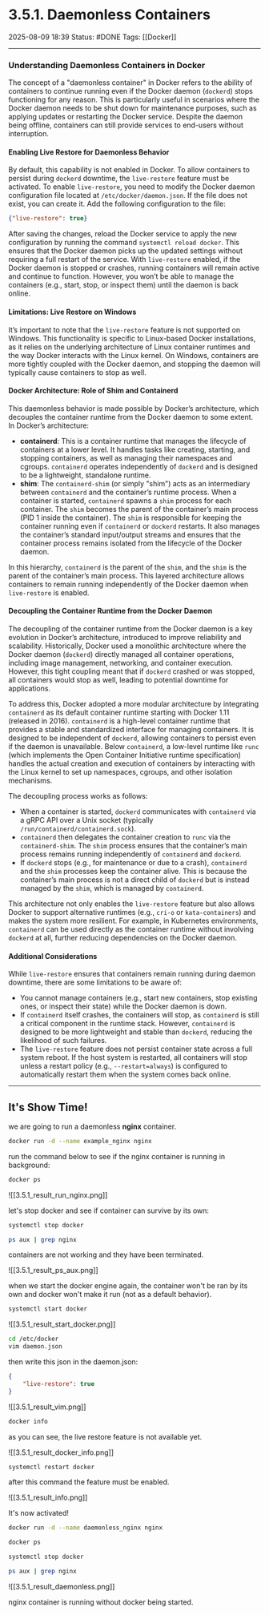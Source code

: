 # 3.5.1. Daemonless Containers

2025-08-09 18:39
Status: #DONE 
Tags: [[Docker]]

---
### Understanding Daemonless Containers in Docker

The concept of a "daemonless container" in Docker refers to the ability of containers to continue running even if the Docker daemon (`dockerd`) stops functioning for any reason. This is particularly useful in scenarios where the Docker daemon needs to be shut down for maintenance purposes, such as applying updates or restarting the Docker service. Despite the daemon being offline, containers can still provide services to end-users without interruption.

#### Enabling Live Restore for Daemonless Behavior
By default, this capability is not enabled in Docker. To allow containers to persist during `dockerd` downtime, the `live-restore` feature must be activated. To enable `live-restore`, you need to modify the Docker daemon configuration file located at `/etc/docker/daemon.json`. If the file does not exist, you can create it. Add the following configuration to the file:

```json
{"live-restore": true}
```

After saving the changes, reload the Docker service to apply the new configuration by running the command `systemctl reload docker`. This ensures that the Docker daemon picks up the updated settings without requiring a full restart of the service. With `live-restore` enabled, if the Docker daemon is stopped or crashes, running containers will remain active and continue to function. However, you won’t be able to manage the containers (e.g., start, stop, or inspect them) until the daemon is back online.

#### Limitations: Live Restore on Windows
It’s important to note that the `live-restore` feature is not supported on Windows. This functionality is specific to Linux-based Docker installations, as it relies on the underlying architecture of Linux container runtimes and the way Docker interacts with the Linux kernel. On Windows, containers are more tightly coupled with the Docker daemon, and stopping the daemon will typically cause containers to stop as well.

#### Docker Architecture: Role of Shim and Containerd
This daemonless behavior is made possible by Docker’s architecture, which decouples the container runtime from the Docker daemon to some extent. In Docker’s architecture:
- **containerd**: This is a container runtime that manages the lifecycle of containers at a lower level. It handles tasks like creating, starting, and stopping containers, as well as managing their namespaces and cgroups. `containerd` operates independently of `dockerd` and is designed to be a lightweight, standalone runtime.
- **shim**: The `containerd-shim` (or simply "shim") acts as an intermediary between `containerd` and the container’s runtime process. When a container is started, `containerd` spawns a `shim` process for each container. The `shim` becomes the parent of the container’s main process (PID 1 inside the container). The `shim` is responsible for keeping the container running even if `containerd` or `dockerd` restarts. It also manages the container’s standard input/output streams and ensures that the container process remains isolated from the lifecycle of the Docker daemon.

In this hierarchy, `containerd` is the parent of the `shim`, and the `shim` is the parent of the container’s main process. This layered architecture allows containers to remain running independently of the Docker daemon when `live-restore` is enabled.

#### Decoupling the Container Runtime from the Docker Daemon
The decoupling of the container runtime from the Docker daemon is a key evolution in Docker’s architecture, introduced to improve reliability and scalability. Historically, Docker used a monolithic architecture where the Docker daemon (`dockerd`) directly managed all container operations, including image management, networking, and container execution. However, this tight coupling meant that if `dockerd` crashed or was stopped, all containers would stop as well, leading to potential downtime for applications.

To address this, Docker adopted a more modular architecture by integrating `containerd` as its default container runtime starting with Docker 1.11 (released in 2016). `containerd` is a high-level container runtime that provides a stable and standardized interface for managing containers. It is designed to be independent of `dockerd`, allowing containers to persist even if the daemon is unavailable. Below `containerd`, a low-level runtime like `runc` (which implements the Open Container Initiative runtime specification) handles the actual creation and execution of containers by interacting with the Linux kernel to set up namespaces, cgroups, and other isolation mechanisms.

The decoupling process works as follows:
- When a container is started, `dockerd` communicates with `containerd` via a gRPC API over a Unix socket (typically `/run/containerd/containerd.sock`).
- `containerd` then delegates the container creation to `runc` via the `containerd-shim`. The `shim` process ensures that the container’s main process remains running independently of `containerd` and `dockerd`.
- If `dockerd` stops (e.g., for maintenance or due to a crash), `containerd` and the `shim` processes keep the container alive. This is because the container’s main process is not a direct child of `dockerd` but is instead managed by the `shim`, which is managed by `containerd`.

This architecture not only enables the `live-restore` feature but also allows Docker to support alternative runtimes (e.g., `cri-o` or `kata-containers`) and makes the system more resilient. For example, in Kubernetes environments, `containerd` can be used directly as the container runtime without involving `dockerd` at all, further reducing dependencies on the Docker daemon.

#### Additional Considerations
While `live-restore` ensures that containers remain running during daemon downtime, there are some limitations to be aware of:
- You cannot manage containers (e.g., start new containers, stop existing ones, or inspect their state) while the Docker daemon is down.
- If `containerd` itself crashes, the containers will stop, as `containerd` is still a critical component in the runtime stack. However, `containerd` is designed to be more lightweight and stable than `dockerd`, reducing the likelihood of such failures.
- The `live-restore` feature does not persist container state across a full system reboot. If the host system is restarted, all containers will stop unless a restart policy (e.g., `--restart=always`) is configured to automatically restart them when the system comes back online.

---

## It's Show Time!
we are going to run a daemonless **nginx** container.

```bash
docker run -d --name example_nginx nginx
```

run the command below to see if the nginx container is running in background: 
```bash
docker ps
```

![[3.5.1_result_run_nginx.png]]

let's stop docker and see if container can survive by its own:

```bash
systemctl stop docker
```

```bash
ps aux | grep nginx
```

containers are not working and they have been terminated.

![[3.5.1_result_ps_aux.png]]

when we start the docker engine again, the container won't be ran by its own and docker won't make it run (not as a default behavior).

```bash
systemctl start docker
```

![[3.5.1_result_start_docker.png]]

```bash
cd /etc/docker
vim daemon.json
```

then write this json in the daemon.json:
```json
{
	"live-restore": true
}
```

![[3.5.1_result_vim.png]]

```bash
docker info
```

as you can see, the live restore feature is not available yet.

![[3.5.1_result_docker_info.png]]

```bash
systemctl restart docker
```

after this command the feature must be enabled.

![[3.5.1_result_info.png]]

It's now activated!

```bash
docker run -d --name daemonless_nginx nginx
```

```bash
docker ps
```

```bash
systemctl stop docker
```

```bash
ps aux | grep nginx
```

![[3.5.1_result_daemonless.png]]

nginx container is running without docker being started.